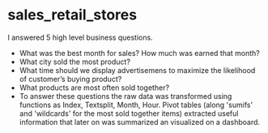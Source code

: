 # sales_retail_stores

I answered 5 high level business questions.
   * What was the best month for sales? How much was earned that month?
   * What city sold the most product?
   * What time should we display advertisemens to maximize the likelihood of customer’s buying product?
   * What products are most often sold together?
   * To answer these questions the raw data was  transformed using functions as Index, Textsplit, Month, Hour. Pivot tables (along 'sumifs' and 'wildcards' for the most sold together items) extracted useful information that later on was summarized an visualized on a dashboard.
